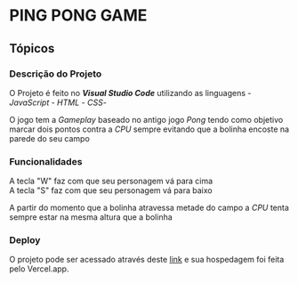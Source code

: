 # PING PONG GAME

## Tópicos

### Descrição do Projeto
O Projeto é feito no ***Visual Studio Code*** utilizando as linguagens  -*JavaScript* - *HTML* - *CSS*-    

O jogo tem a *Gameplay* baseado no antigo jogo *Pong* tendo como objetivo marcar dois pontos contra a *CPU* sempre evitando que a bolinha encoste na parede do seu campo  

### Funcionalidades
A tecla "W" faz com que seu personagem vá para cima  
A tecla "S" faz com que seu personagem vá para baixo

A partir do momento que a bolinha atravessa metade do campo a *CPU* tenta sempre estar na mesma altura que a bolinha

### Deploy

O projeto pode ser acessado através deste [link](https://ping-pong-silk-one.vercel.app) e sua hospedagem foi feita pelo Vercel.app.

